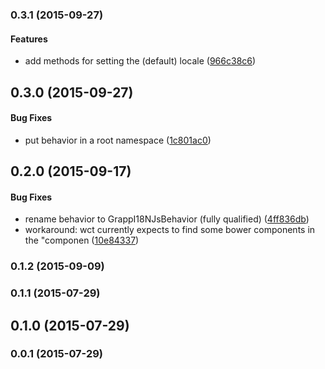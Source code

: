<a name="0.3.1"></a>
### 0.3.1 (2015-09-27)


#### Features

* add methods for setting the (default) locale ([966c38c6](http://github.com/grappendorf/grapp-i18n-js/commit/966c38c60f0818f2518ead310e68aaea6fb560e3))


<a name="0.3.0"></a>
## 0.3.0 (2015-09-27)


#### Bug Fixes

* put behavior in a root namespace ([1c801ac0](http://github.com/grappendorf/grapp-i18n-js/commit/1c801ac00f3f4126b7f89ae27d957d24eadf78b8))


<a name="0.2.0"></a>
## 0.2.0 (2015-09-17)


#### Bug Fixes

* rename behavior to GrappI18NJsBehavior (fully qualified) ([4ff836db](http://github.com/grappendorf/grapp-i18n-js/commit/4ff836dbab691491d6c6305d31972935d5327689))
* workaround: wct currently expects to find some bower components in the "componen ([10e84337](http://github.com/grappendorf/grapp-i18n-js/commit/10e843379c42e3709b7b5919da9b25ce1ba5e599))


<a name="0.1.2"></a>
### 0.1.2 (2015-09-09)


<a name="0.1.1"></a>
### 0.1.1 (2015-07-29)


<a name="0.1.0"></a>
## 0.1.0 (2015-07-29)


<a name="0.0.1"></a>
### 0.0.1 (2015-07-29)



